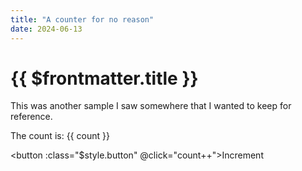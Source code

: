 ```yaml
---
title: "A counter for no reason"
date: 2024-06-13
---
```


# {{ $frontmatter.title }}

This was another sample I saw somewhere that I wanted to keep for reference.

The count is: {{ count }}

<button :class="$style.button" @click="count++">Increment</button>

<style module>
.button {
  color: red;
  font-weight: bold;
}
</style>

<script setup>
import {ref} from 'vue'

const count = ref(0)
</script>

